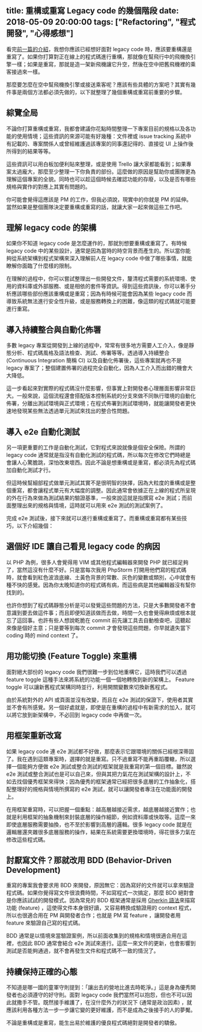 title: 重構或重寫 Legacy code 的幾個階段
date: 2018-05-09 20:00:00
tags: ["Refactoring", "程式開發", "心得感想"]
---

看完[前一篇的介紹](/2018-05-09-refactor-or-rebuild)，我想你應該已經想好面對 legacy code 時，應該要重構還是重寫了。如果你打算對正在線上的程式碼進行重構，那就像在幫飛行中的飛機換引擎一樣；如果是重寫，那就是造一架新飛機讓它升空，然後在空中把舊飛機裡的乘客接過來一樣。

那麼要怎麼在空中幫飛機換引擎或接送乘客呢？應該有些具體的方案吧？其實有幾件事是兩個方法都必須先做的，以下就整理了幾個重構或重寫前重要的步驟。

<!-- more -->

## 綜覽全局

不論你打算重構或重寫，我都會建議你花點時間整理一下專案目前的規格以及各功能的使用情境；這些資訊的來源可能有好幾種：文件裡或 issue tracking 系統中有記載的、專案關係人或曾經維護過該專案的同事還記得的、直接從 UI 上操作後所得到的結果等等。

這些資訊可以用白板加便利貼來整理，或是使用 Trello 讓大家都能看到；如果專案太過龐大，那麼至少整理一下你負責的部份。這麼做的原因是幫助你或團隊更為理解這個專案的全貌。同時也可以趁這個時候去確認功能的存廢，以及是否有哪些規格與實作的對應上其實有問題的。

你可能會覺得這應該是 PM 的工作，但我必須說，現實中的你就是 PM 的延伸。當然如果是整個團隊決定要重構或重寫的話，就讓大家一起來做這些工作吧。

## 理解 legacy code 的架構

如果你不知道 legacy code 是怎麼運作的，那就別想要重構或重寫了。有時候 legacy code 中的某些設計，通常是因為當時的時空背景而產生的。所以當你能夠從系統架構到程式架構來深入理解前人在 legacy code 中做了哪些事情，就能瞭解你面臨了什麼樣的限制。

在理解的過程中，你可以嘗試整理出一些開發文件，釐清程式需要的系統環境、使用的資料庫或外部服務、或是相依的套件等資訊。得到這些資訊後，你可以著手分析應該哪些部份應該重構或是重寫；因為有時候可能會因為某些 legacy code 而導致系統無法進行安全性升級，或是服務轉換上的困難，像這類的程式碼就可能要進行重寫。

## 導入持續整合與自動化佈署

多數 legacy 專案從開發到上線的過程中，常常有很多地方需要人工介入，像是靜態分析、程式碼風格及語法檢查、測試、佈署等等。透過導入持續整合 (Continuous Integration 簡稱 CI) 以及自動化佈署後，這些專案就再也不是 legacy 專案了；整個建置佈署的過程完全自動化，因為人工介入而出錯的機會大大降低。

這一步看起來對實際的程式碼沒什麼影響，但事實上對開發者心理層面影響非常巨大。一般來說，這個流程還會搭配版本控制系統的分支來做不同執行環境的自動化佈署，分離出測試環境與正式環境；在程式佈署到測試環境時，就能讓開發者更快速地發現某些無法透過單元測試來找出的整合性問題。

## 導入 e2e 自動化測試

另一項更重要的工作是自動化測試，它對程式來說就像是個安全保險。所謂的 legacy code 通常就是指沒有自動化測試的程式碼，所以每次在修改它們時總是會讓人心驚膽跳，深怕改東壞西。因此不論是想重構或是重寫，都必須先為程式碼加自動化測試才行。

但這時候幫細部程式做單元測試其實不是很明智的抉擇，因為大粒度的重構或是整個重寫，都會讓程式單元有大幅度的調整。因此通常會依據正在上線的程式所呈現的外在行為來做為測試結果的驗證基準，一般來說這就是指撰寫 e2e 測試；而前面整理出來的規格與情境，這時就可以用來 e2e 測試的測試案例了。

完成 e2e 測試後，接下來就可以進行重構或重寫了。而重構或重寫都有某些技巧，以下介紹幾個：

## 選個好 IDE 讓自己看見 legacy code 的病因

以 PHP 為例，很多人會覺得用 VIM 或其他程式編輯器來開發 PHP 就已經足夠了，當然這沒有什麼不好。只是當每次我用 PhpStorm 打開用他們寫的程式碼時，就會看到紅色波浪底線、土黃色背景的常數、灰色的變數或類別，心中就會有種不快的感覺。因為你太晚知道你的程式碼有病，而這些病是其他編輯器沒有幫你找到的。

也許你想到了程式碼靜態分析是可以發覺這些問題的方法，只是大多數開發者不會意識到要去做這件事；而且即便知道該做而去做，時間一久也會覺得麻煩或根本就忘了這回事。也許有些人想說乾脆在 commit 前先讓工具去自動檢查吧，這聽起來像是個好主意；只是要等到每次 commit 才會發現這些問題，你早就遺失當下 coding 時的 mind context 了。

## 用功能切換 (Feature Toggle) 來重構

面對絕大部份的 legacy code 我們很難一步到位地重構它，這時我們可以透過 feature toggle 這種手法來將系統的功能一個一個地轉換到新的架構上。 Feature toggle 可以讓新舊程式架構同時並行，利用開關變數來切換新舊程式。

由於系統對外的 API 或頁面並沒有改變，而且在 e2e 測試的保證下，使用者其實並不會有所感覺。另一個好處就是，即使是在重構的過程中有新需求的加入，就可以將它放到新架構中，不必回到 legacy code 中再做一次。

## 用框架重新改寫

如果 legacy code 連 e2e 測試都不好做，那麼表示它跟環境的關係已經根深蒂固了。我在遇到這類專案時，選擇的就是重寫。只不過重寫不能再重蹈覆轍，所以選擇一個能夠方便做 e2e 測試或整合測試的框架就是我重寫的第一個目標。雖然說 e2e 測試或整合測試也是可以自己來，但與其把力氣花在測試架構的設計上，不如去找個優秀框架來得快；因為優秀的框架通常已經把很多底層的工作抽象化，搭配整理好的規格與情境所撰寫的 e2e 測試，就可以讓開發者專注在功能面的開發上。

在用框架重寫時，可以把握一個重點：越高層越接近需求，越底層越接近實作；也就是利用框架的抽象機制來封裝底層的操作細節，例如資料庫或快取等。這麼一來即使底層服務需要抽換，也不至於影響到高層的邏輯。很多 legacy code 就是在邏輯層還夾雜很多底層服務的操作，結果在系統需要更換環境時，得花很多力氣在修改這些程式碼。

## 討厭寫文件？那就改用 BDD (Behavior-Driven Development) 

重寫的專案我會要求用 BDD 來開發，原因無它：因為寫好的文件就可以拿來驗證程式碼。如果你覺得寫文件很浪費時間，不如寫程式一次搞定，那麼 BDD 絕對會是你應該試試的開發模式。因為常見的 BDD 框架通常是採用 [Gherkin 語法](https://github.com/cucumber/cucumber/wiki/Gherkin)來描寫功能 (feature) ，這使得文件本身很好讀，又容易轉換成驗證用的 context 程式，所以也很適合用在 PM 與開發者合作；也就是 PM 寫 feature ，讓開發者用 feature 來驗證自己寫的程式碼。

BDD 通常是以情境來當驗證案例，所以前面收集到的規格和情境很適合用在這裡，也因此 BDD 通常會結合 e2e 測試來進行。這麼一來文件的更新，也會影響到測試是否能夠通過，就不會再發生文件和程式碼不一致的情況了。

## 持續保持正確的心態

不知道是哪一國的童軍守則提到：「讓出去的營地比進去時乾淨。」這是身為優秀開發者也必須遵守的好守則。面對 legacy code 我們當然可以抱怨，但也不可以因此就撒手不管。既然接手維護了，在沒什麼外力的狀況下 (通常是政治因素) ，就應該利用各種方法一步一步讓它變的更好維護，而不是成為之後接手的人的夢魘。

不論是重構或是重寫，能生出易於維護的優良程式碼絕對是開發者的驕傲。



